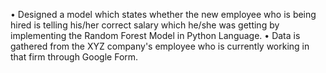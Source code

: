 • Designed a model which states whether the new employee who is being hired is telling his/her correct salary which he/she was getting by implementing the Random Forest Model in Python Language.
• Data is gathered from the XYZ company's employee who is currently working in that firm through Google Form.
